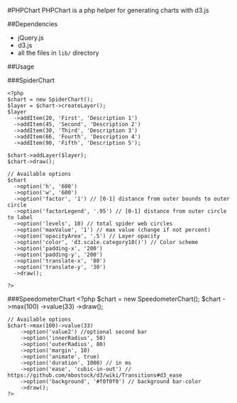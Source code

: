 #PHPChart
PHPChart is a php helper for generating charts with d3.js

##Dependencies

* jQuery.js
* d3.js
* all the files in `lib/` directory

##Usage

###SpiderChart

    <?php
    $chart = new SpiderChart();
    $layer = $chart->createLayer();
    $layer
      ->addItem(20, 'First', 'Description 1')
      ->addItem(45, 'Second', 'Description 2')
      ->addItem(30, 'Third', 'Description 3')
      ->addItem(66, 'Fourth', 'Description 4')
      ->addItem(90, 'Fifth', 'Description 5');

    $chart->addLayer($layer);
    $chart->draw();

    // Available options
    $chart
      ->option('h', '600')
      ->option('w', '600')
      ->option('factor', '1') // [0-1] distance from outer bounds to outer circle
      ->option('factorLegend', '.95') // [0-1] distance from outer circle to label
      ->option('levels', 10) // total spider web circles
      ->option('maxValue', '1') // max value (change if not percent)
      ->option('opacityArea', '.5') // Layer opacity
      ->option('color', 'd3.scale.category10()') // Color scheme
      ->option('padding-x', '200')
      ->option('padding-y', '200')
      ->option('translate-x', '80')
      ->option('translate-y', '30')
      ->draw();

    ?>

###SpeedometerChart
    <?php
    $chart = new SpeedometerChart();
    $chart
        ->max(100)
        ->value(33)
        ->draw();

    // Available options
    $chart->max(100)->value(33)
        ->option('value2') //optional second bar
        ->option('innerRadius', 50)
        ->option('outerRadius', 80)
        ->option('margin', 10)
        ->option('animate', true)
        ->option('duration', 1000) // in ms
        ->option('ease', 'cubic-in-out') // https://github.com/mbostock/d3/wiki/Transitions#d3_ease
        ->option('background', '#f0f0f0') // background bar-color
        ->draw();
    ?>
